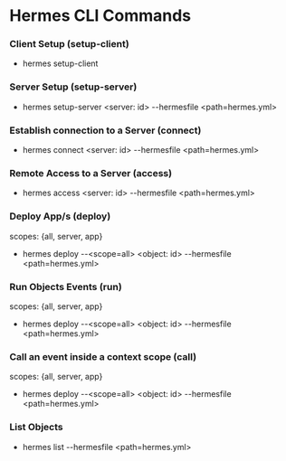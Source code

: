 # Hermes CLI Commands


### Client Setup (setup-client)
- hermes setup-client

### Server Setup (setup-server)
- hermes setup-server <server: id> --hermesfile <path=hermes.yml>

### Establish connection to a Server (connect)
- hermes connect <server: id> --hermesfile <path=hermes.yml>

### Remote Access to a Server (access)
- hermes access <server: id> --hermesfile <path=hermes.yml>


### Deploy App/s (deploy)
scopes: {all, server, app}

- hermes deploy --<scope=all> <object: id> --hermesfile <path=hermes.yml>

### Run Objects Events (run)
scopes: {all, server, app}

- hermes deploy --<scope=all> <object: id> --hermesfile <path=hermes.yml>

### Call an event inside a context scope (call)
scopes: {all, server, app}

- hermes deploy --<scope=all> <object: id> --hermesfile <path=hermes.yml>

### List Objects
- hermes list --hermesfile <path=hermes.yml>



